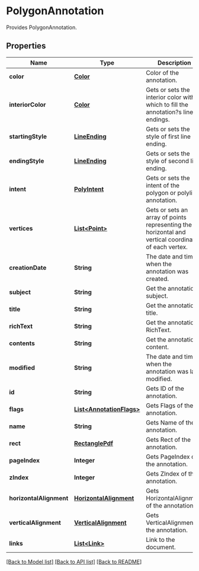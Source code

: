 
# PolygonAnnotation
Provides PolygonAnnotation.

## Properties
Name | Type | Description | Notes
------------ | ------------- | ------------- | -------------
**color** | [**Color**](Color.md) | Color of the annotation. | [optional]
**interiorColor** | [**Color**](Color.md) | Gets or sets the interior color with which to fill the annotation?s line endings. | [optional]
**startingStyle** | [**LineEnding**](LineEnding.md) | Gets or sets the style of first line ending. | [optional]
**endingStyle** | [**LineEnding**](LineEnding.md) | Gets or sets the style of second line ending. | [optional]
**intent** | [**PolyIntent**](PolyIntent.md) | Gets or sets the intent of the polygon or polyline annotation. | [optional]
**vertices** | [**List&lt;Point&gt;**](Point.md) | Gets or sets an array of points representing the horizontal and vertical coordinates of each vertex. | 
**creationDate** | **String** | The date and time when the annotation was created. | [optional]
**subject** | **String** | Get the annotation subject. | [optional]
**title** | **String** | Get the annotation title. | [optional]
**richText** | **String** | Get the annotation RichText. | [optional]
**contents** | **String** | Get the annotation content. | [optional]
**modified** | **String** | The date and time when the annotation was last modified. | [optional]
**id** | **String** | Gets ID of the annotation. | [optional]
**flags** | [**List&lt;AnnotationFlags&gt;**](AnnotationFlags.md) | Gets Flags of the annotation. | [optional]
**name** | **String** | Gets Name of the annotation. | [optional]
**rect** | [**RectanglePdf**](RectanglePdf.md) | Gets Rect of the annotation. | 
**pageIndex** | **Integer** | Gets PageIndex of the annotation. | [optional]
**zIndex** | **Integer** | Gets ZIndex of the annotation. | [optional]
**horizontalAlignment** | [**HorizontalAlignment**](HorizontalAlignment.md) | Gets HorizontalAlignment of the annotation. | [optional]
**verticalAlignment** | [**VerticalAlignment**](VerticalAlignment.md) | Gets VerticalAlignment of the annotation. | [optional]
**links** | [**List&lt;Link&gt;**](Link.md) | Link to the document. | [optional]


[[Back to Model list]](../../README.md#documentation-for-models) [[Back to API list]](../../README.md#documentation-for-api-endpoints) [[Back to README]](../../README.md)


